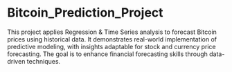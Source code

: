 # Bitcoin_Prediction_Project
This project applies Regression &amp; Time Series analysis to forecast Bitcoin prices using historical data. It demonstrates real-world implementation of predictive modeling, with insights adaptable for stock and currency price forecasting. The goal is to enhance financial forecasting skills through data-driven techniques.
